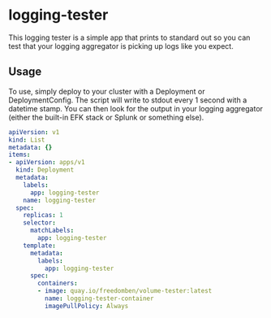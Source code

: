 # logging-tester

This logging tester is a simple app that prints to standard out so you can test that your logging aggregator is picking up logs like you expect.

## Usage

To use, simply deploy to your cluster with a Deployment or DeploymentConfig.  The script will write to stdout every 1 second with a datetime stamp.  You can then look for the output in your logging aggregator (either the built-in EFK stack or Splunk or something else).

```yaml
apiVersion: v1
kind: List
metadata: {}
items:
- apiVersion: apps/v1
  kind: Deployment
  metadata:
    labels:
      app: logging-tester
    name: logging-tester
  spec:
    replicas: 1
    selector:
      matchLabels:
        app: logging-tester
    template:
      metadata:
        labels:
          app: logging-tester
      spec:
        containers:
        - image: quay.io/freedomben/volume-tester:latest
          name: logging-tester-container
          imagePullPolicy: Always
```
